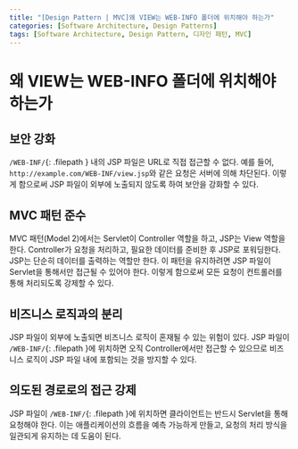 ```yaml
---
title: "[Design Pattern | MVC]왜 VIEW는 WEB-INFO 폴더에 위치해야 하는가"
categories: [Software Architecture, Design Patterns]
tags: [Software Architecture, Design Pattern, 디자인 패턴, MVC]
---
```


# 왜 VIEW는 WEB-INFO 폴더에 위치해야 하는가

## 보안 강화

`/WEB-INF/`{: .filepath } 내의 JSP 파일은 URL로 직접 접근할 수 없다. 예를 들어, `http://example.com/WEB-INF/view.jsp`와 같은 요청은 서버에 의해 차단된다. 이렇게 함으로써 JSP 파일이 외부에 노출되지 않도록 하여 보안을 강화할 수 있다.

## MVC 패턴 준수

MVC 패턴(Model 2)에서는 Servlet이 Controller 역할을 하고, JSP는 View 역할을 한다. Controller가 요청을 처리하고, 필요한 데이터를 준비한 후 JSP로 포워딩한다. JSP는 단순히 데이터를 출력하는 역할만 한다. 이 패턴을 유지하려면 JSP 파일이 Servlet을 통해서만 접근될 수 있어야 한다. 이렇게 함으로써 모든 요청이 컨트롤러를 통해 처리되도록 강제할 수 있다.

## 비즈니스 로직과의 분리

JSP 파일이 외부에 노출되면 비즈니스 로직이 혼재될 수 있는 위험이 있다. JSP 파일이 `/WEB-INF/`{: .filepath }에 위치하면 오직 Controller에서만 접근할 수 있으므로 비즈니스 로직이 JSP 파일 내에 포함되는 것을 방지할 수 있다.

## 의도된 경로로의 접근 강제

JSP 파일이 `/WEB-INF/`{: .filepath }에 위치하면 클라이언트는 반드시 Servlet을 통해 요청해야 한다. 이는 애플리케이션의 흐름을 예측 가능하게 만들고, 요청의 처리 방식을 일관되게 유지하는 데 도움이 된다.
